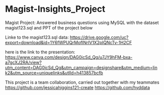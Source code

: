# Magist-Insights_Project




Magist Project: Answered business questions using MySQL with the dataset magist123.sql and PPT of the project below

Linke to the magist123.sql data: https://drive.google.com/uc?export=download&id=1Y6fWPUQrMofINrIV1X2pIQNcTv-1H2CF


here is the link to the presentation: https://www.canva.com/design/DAG0icSd_Qg/u7JY9hFM-bxa-a7gcXJ2RA/view?utm_content=DAG0icSd_Qg&utm_campaign=designshare&utm_medium=link2&utm_source=uniquelinks&utlId=h413857bcfb

This project is a team collaboration, carried out together with my teammates
https://github.com/jessicahiggins121-create
https://github.com/hyddata
